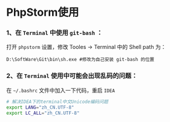 # PhpStorm使用

### 1、在 `Terminal` 中使用 `git-bash` ：

打开 `phpstorm` 设置，修改 Tooles -> Terminal 中的 Shell path 为：

```shell
D:\SoftWare\Git\bin\sh.exe #修改为自己安装 git-bash 的位置
```

### 2、在 `Terminal` 使用中可能会出现乱码的问题：

在 `~/.bashrc` 文件中加入一下代码，重启 `IDEA` 

```bash
# 解决IDEA下的terminal中文Unicode编码问题
export LANG="zh_CN.UTF-8"
export LC_ALL="zh_CN.UTF-8"
```

